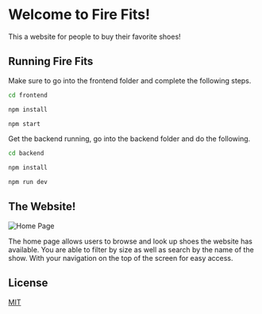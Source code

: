 # Welcome to Fire Fits!

This a website for people to buy their favorite shoes!

## Running Fire Fits

Make sure to go into the frontend folder and complete the following steps.

```bash
cd frontend
```

```bash
npm install
```

```bash
npm start
```

Get the backend running, go into the backend folder and do the following.

```bash
cd backend
```

```bash
npm install
```

```bash
npm run dev
```

## The Website!

![Home Page](frontend/public/FireFitsSC/Screenshot%202024-03-16%20at%201.23.49 PM.png)

The home page allows users to browse and look up shoes the website has available. You are able to filter by size as well as search by the name of the show. With your navigation on the top of the screen for easy access.

## License

[MIT](https://choosealicense.com/licenses/mit/)
